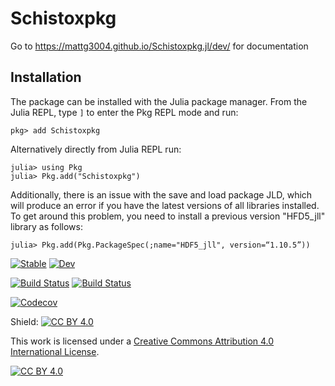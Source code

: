 # Schistoxpkg

Go to https://mattg3004.github.io/Schistoxpkg.jl/dev/ for documentation

## Installation

The package can be installed with the Julia package manager.
From the Julia REPL, type `]` to enter the Pkg REPL mode and run:

```
pkg> add Schistoxpkg
```
Alternatively directly from Julia REPL run:
```
julia> using Pkg
julia> Pkg.add("Schistoxpkg")
```

Additionally, there is an issue with the save and load package JLD, which will produce an error if you have the latest versions of all libraries installed. To get around this problem, you need to install a previous version "HFD5_jll" library as follows:
```
julia> Pkg.add(Pkg.PackageSpec(;name="HDF5_jll", version=“1.10.5”))
```

[![Stable](https://img.shields.io/badge/docs-stable-blue.svg)](https://mattg3004.github.io/Schistoxpkg.jl/stable)
[![Dev](https://img.shields.io/badge/docs-dev-blue.svg)](https://mattg3004.github.io/Schistoxpkg.jl/dev)

[![Build Status](https://travis-ci.com/mattg3004/Schistoxpkg.jl.svg?branch=master)](https://travis-ci.com/mattg3004/Schistoxpkg.jl)
[![Build Status](https://ci.appveyor.com/api/projects/status/github/mattg3004/Schistoxpkg.jl?svg=true)](https://ci.appveyor.com/project/mattg3004/Schistoxpkg-jl)

[![Codecov](https://codecov.io/gh/mattg3004/Schistoxpkg.jl/branch/master/graph/badge.svg)](https://codecov.io/gh/mattg3004/Schistoxpkg.jl)


Shield: [![CC BY 4.0][cc-by-shield]][cc-by]

This work is licensed under a
[Creative Commons Attribution 4.0 International License][cc-by].

[![CC BY 4.0][cc-by-image]][cc-by]

[cc-by]: http://creativecommons.org/licenses/by/4.0/
[cc-by-image]: https://i.creativecommons.org/l/by/4.0/88x31.png
[cc-by-shield]: https://img.shields.io/badge/License-CC%20BY%204.0-lightgrey.svg



